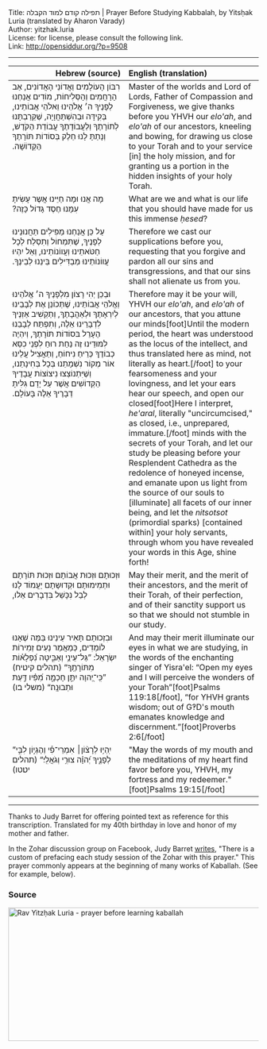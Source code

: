 <html>
<head></head>
<body>
Title: תפילה קודם למוד הקבלה | Prayer Before Studying Kabbalah, by Yitsḥak Luria (translated by Aharon Varady)<br />
Author: yitzhak.luria<br />
License: for license, please consult the following link.<br />
Link: <a href="http://opensiddur.org/?p=9508">http://opensiddur.org/?p=9508</a>
<p />
<hr />

<table style="margin-left: auto;margin-right: auto;" class="draggable">
<thead><tr><th id="x" style="text-align: right;">Hebrew (source)</th><th style="text-align: left;">English (translation)</th></tr></thead>
<tbody>
<tr><td style="vertical-align:top;" width="46%">
<div class="liturgy"><span lang="he">
רִבּוֹן הָעוֹלָמִים וַאֲדוֹנֵי הָאֲדוֹנִים,
אַב הָרָחֲמִים וְהָסְּלִיחוֹת,
מוֹדִים אֲנַחְנוּ לְפָנֶיךָ 
ה׳ אֱלֹהֵינוּ וֵאלֹהֵי אֲבוֹתֵינוּ,
בְּקִידָּה וּבְהִשְׁתַּחֲוָיָה,
שֶׁקֵּרַבְתָּנוּ לְתוֹרָתֶךָ וְלַעֲבוֹדָתֶךָ עֲבוֹדַת הַקֹדֶשׁ,
וְנָתַתָּ לָנוּ חֵלֶק בְּסוֹדוֹת תּוֹרָתֶךָ הַקְּדוֹשָׁה.‏ 
</span></div></td>

<td width="53%"><div class="english">
Master of the worlds and Lord of Lords, 
Father of Compassion and Forgiveness,
we give thanks before you 
YHVH our <em>elo'ah</em>, and <em>elo'ah</em> of our ancestors, 
kneeling and bowing, 
for drawing us close to your Torah and to your service [in] the holy mission, 
and for granting us a portion in the hidden insights of your holy Torah.
</div></td></tr>


<tr><td style="vertical-align:top;" width="46%"><div class="liturgy"><span lang="he">
מָה אֲנוּ וּמָה חַיֵּינוּ 
אֲשֶר עָשִׂיתָ עִמָּנוּ חֶסֶד גָּדוֹל כָּזֶה?‏ 
</span></div></td>

<td width="53%"><div class="english">
What are we and what is our life 
that you should have made for us this immense <em>ḥesed</em>? 
</div></td></tr>


<tr><td style="vertical-align:top;" width="46%"><div class="liturgy"><span lang="he">
עַל כֵּן אֲנַחְנוּ מַפִּילִים תַּחֲנוּנֵינוּ לְפָנֶיךָ,
שֶׁתִּמְחוֹל וְתִסְלַח לְכָל חַטֹּאתֵינוּ וְעֲווֹנוֹתֵינוּ,
וְאַל יִהְיוּ עֲווֹנוֹתֵינוּ מַבְדִּילִים בֵּינֵנוּ לְבֵינֶךָ.‏
</span></div></td>

<td width="53%"><div class="english">
Therefore we cast our supplications before you, 
requesting that you forgive and pardon all our sins and transgressions, 
and that our sins shall not alienate us from you.
</div></td></tr>


<tr><td style="vertical-align:top;" width="46%"><div class="liturgy"><span lang="he">
וּבְכֵן יְהִי רָצוֹן מִלְפָנֶיךָ 
ה׳ אֱלֹהֵינוּ וְאֱלֹהֵי אֲבוֹתֵינוּ,
שֶׁתְּכוֹנֵן אֶת לְבָבֵינוּ לְיִרְאָתֶךָ וּלְאַהֲבָתֶךָ,
וְתַקְשִׁיב אַזְנֶיךָ לִדְבָרֵינוּ אֵלֶה,
וְתִפְתַּח לְבָבֵנוּ הֶעָרֵל בּסוֹדוֹת תּוֹרָתֶךָ,
וְיִהְיֶה לִמּוּדֵינוּ זֶה נַחַת רוּחַ לִפְנֵי כִסֵּא כְבוֹדֶךָ כְּרֵיחַ נִיחוֹחַ,
וְתַאֲצִיל עֲלֵינוּ אוֹר מְקוֹר נִשְׁמָתֵנוּ בְּכָל בְּחִינָתֵנוּ,
וְשֶׁיִּתְנוֹצְצוּ נִיצוֹצוֹת עֲבָדֶיךָ הַקְּדוֹשִׁים 
אֲשֶׁר עַל יָדָם גִּלִּיתָ דְבָרֶיךָ אֵלֶה בָּעוֹלָם.‏
</span></div></td>

<td width="53%"><div class="english">
Therefore may it be your will, 
YHVH our <em>elo'ah</em>, and <em>elo'ah</em> of our ancestors, 
that you attune our minds[foot]Until the modern period, the heart was understood as the locus of the intellect, and thus translated here as mind, not literally as heart.[/foot] to your fearsomeness and your lovingness, 
and let your ears hear our speech, 
and open our closed[foot]Here I interpret, <em>he'aral</em>, literally "uncircumcised," as closed, i.e., unprepared, immature.[/foot] minds with the secrets of your Torah,
and let our study be pleasing before your Resplendent Cathedra as the redolence of honeyed incense,
and emanate upon us light from the source of our souls to [illuminate] all facets of our inner being, 
and let the <em>nitsotsot</em> (primordial sparks) [contained within] your holy servants, 
through whom you have revealed your words in this Age, shine forth! 
</div></td></tr>


<tr><td style="vertical-align:top;" width="46%"><div class="liturgy"><span lang="he">
וּזְכוּתָם 
וּזְכוּת אֲבוֹתָם 
וּזְכוּת תּוֹרָתָם וּתְמִימוּתָם וּקְדוּשָתָם
יַעֲמוֹד לָנוּ לְבַל נִכָּשֵׁל בִּדְבָרִים אֵלוּ,‏
</span></div></td>

<td width="53%"><div class="english">
May their merit, 
and the merit of their ancestors, 
and the merit of their Torah, of their perfection, and of their sanctity 
support us so that we should not stumble in our study.
</div></td></tr>


<tr><td style="vertical-align:top;" width="46%"><div class="liturgy"><span lang="he">
וּבִזְכוּתָם תָּאִיר עֵינֵינוּ בַּמֶּה שֶׁאָנוּ לוֹמְדִים, 
כְּמַאֲמַר נְעִים זְמִירוֹת יִשְׂרָאֵל: 
”גַּל־עֵינַ֥י וְאַבִּ֑יטָה נִ֝פְלָא֗וֹת מִתּוֹרָתֶֽךָ“ <span class="citation">(תהלים קיט׃יח)</span>
”כִּֽי־יְ֭הוָה יִתֵּ֣ן חָכְמָ֑ה מִ֝פִּ֗יו דַּ֣עַת וּתְבוּנָֽה׃“ <span class="citation">(משלי ב׃ו)</span>
</span></div></td>

<td width="53%"><div class="english">
And may their merit illuminate our eyes in what we are studying, 
in the words of the enchanting singer of Yisra'el: 
“Open my eyes and I will perceive the wonders of your Torah”[foot]Psalms 119:18[/foot], 
“for YHVH grants wisdom; out of G‽D's mouth emanates knowledge and discernment.”[foot]Proverbs 2:6[/foot] 
</div></td></tr>


<tr><td style="vertical-align:top;" width="46%"><div class="liturgy"><span lang="he">
”יִֽהְי֥וּ לְרָצ֨וֹן׀ אִמְרֵי־פִ֡י וְהֶגְי֣וֹן לִבִּ֣י לְפָנֶ֑יךָ יְ֝הוָ֗ה צוּרִ֥י וְגֹאֲלִֽי׃“ <span class="citation">(תהלים יט׃טו)</span>
</span></div></td>

<td width="53%"><div class="english">
"May the words of my mouth and the meditations of my heart find favor before you, YHVH, my fortress and my redeemer."[foot]Psalms 19:15[/foot]
</td></tr>
</tbody></table>

<hr />
Thanks to Judy Barret for offering pointed text as reference for this transcription. Translated for my 40th birthday in love and honor of my mother and father.

In the Zohar discussion group on Facebook, Judy Barret <a href="https://www.facebook.com/groups/theZohar/389142124572403/">writes</a>, "There is a custom of prefacing each study session of the Zohar with this prayer." This prayer commonly appears at the beginning of many works of Kaballah. (See for example, below). 

<h3>Source</h3>

<a href="http://goo.gl/jlBMcV"><img src="https://opensiddur.org/wp-content/uploads/2014/10/Rav-Yitzḥak-Luria-prayer-before-learning-kaballah.png" alt="Rav Yitzḥak Luria - prayer before learning kaballah" width="564" height="269" class="aligncenter size-full wp-image-9528" /></a>

</body>
</html>